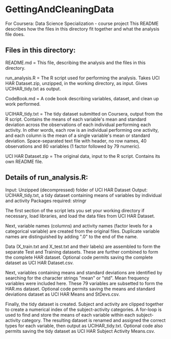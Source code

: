 # GettingAndCleaningData
For Coursera: Data Science Specialization - course project
This README describes how the files in this directory fit together and what the analysis file does.

## Files in this directory:
  README.md           = This file, describing the analysis and the files in this directory.
  
  run_analysis.R      = The R script used for performing the analysis. Takes UCI HAR Dataset.zip,
                        unzipped, in the working directory, as input. Gives UCIHAR_tidy.txt as output.

  CodeBook.md         = A code book describing variables, dataset, and clean up work performed.
  
  UCIHAR_tidy.txt     = The tidy dataset submitted on Coursera, output from the R script. Contains the 
                        means of each variable's mean and standard deviation across the observations of 
                        each individual performing each activity. In other words, each row is an 
                        individual performing one activity, and each column is the mean of a single 
                        variable's mean or standard deviation. Space-separated text file with header,
                        no row names, 40 observations and 80 variables (1 factor followed by 79 numeric).
  
  UCI HAR Dataset.zip = The original data, input to the R script. Contains its own README file.

## Details of run_analysis.R:
  Input: Unzipped (decompressed) folder of UCI HAR Dataset
  Output: UCIHAR_tidy.txt, a tidy dataset containing means of variables by individual and activity
  Packages required: stringr
  
  The first section of the script lets you set your working directory if necessary, load libraries, and 
  load the data files from UCI HAR Dataset.
  
  Next, variable names (columns) and activity names (factor levels for a categorical variable) are 
  created from the original files. Duplicate variable names are distinguished by adding ".0" to the end 
  of the name.
  
  Data (X_train.txt and X_test.txt and their labels) are assembled to form the separate Test and Training 
  datasets. These are further combined to form the complete HAR dataset. Optional code permits saving the 
  complete dataset as UCI HAR Dataset.csv.
  
  Next, variables containing means and standard deviations are identified by searching for the character 
  strings "mean" or "std". Mean frequency variables were included here. These 79 variables are subsetted 
  to form the HAR.ms dataset. Optional code permits saving the means and standard deviations dataset as 
  UCI HAR Means and StDevs.csv.
  
  Finally, the tidy dataset is created. Subject and activity are clipped together to create a numerical 
  index of the subject-activity categories. A for-loop is used to find and store the means of each 
  variable within each subject-activity category. The resulting dataset is renamed and assigned the 
  correct types for each variable, then output as UCIHAR_tidy.txt. Optional code also permits saving the 
  tidy dataset as UCI HAR Subject Activity Means.csv.